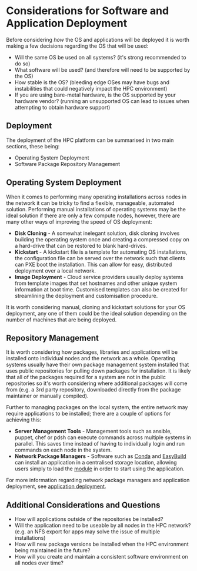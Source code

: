 # Considerations for Software and Application Deployment

Before considering *how* the OS and applications will be deployed it is worth making a few decisions regarding the OS that will be used:

- Will the same OS be used on all systems? (it's strong recommended to do so)
- What software will be used? (and therefore will need to be supported by the OS)
- How stable is the OS? (bleeding edge OSes may have bugs and instabilities that could negatively impact the HPC environment)
- If you are using bare-metal hardware, is the OS supported by your hardware vendor? (running an unsupported OS can lead to issues when attempting to obtain hardware support)

## Deployment

The deployment of the HPC platform can be summarised in two main sections, these being:

- Operating System Deployment
- Software Package Repository Management

## Operating System Deployment

When it comes to performing many operating installations across nodes in the network it can be tricky to find a flexible, manageable, automated solution. Performing manual installations of operating systems may be the ideal solution if there are only a few compute nodes, however, there are many other ways of improving the speed of OS deployment:

- **Disk Cloning** - A somewhat inelegant solution, disk cloning involves building the operating system once and creating a compressed copy on a hard-drive that can be restored to blank hard-drives.
- **Kickstart** - A kickstart file is a template for automating OS installations, the configuration file can be served over the network such that clients can PXE boot the installation. This can allow for easy, distributed deployment over a local network.
- **Image Deployment** - Cloud service providers usually deploy systems from template images that set hostnames and other unique system information at boot time. Customised templates can also be created for streamlining the deployment and customisation procedure.

It is worth considering manual, cloning and kickstart solutions for your OS deployment, any one of them could be the ideal solution depending on the number of machines that are being deployed.

## Repository Management

It is worth considering how packages, libraries and applications will be installed onto individual nodes and the network as a whole. Operating systems usually have their own package management system installed that uses public repositories for pulling down packages for installation. It is likely that all of the packages required for a system are not in the public repositories so it's worth considering where additional packages will come from (e.g. a 3rd party repository, downloaded directly from the package maintainer or manually compiled).

Further to managing packages on the local system, the entire network may require applications to be installed; there are a couple of options for achieving this:

- **Server Management Tools** - Management tools such as ansible, puppet, chef or pdsh can execute commands across multiple systems in parallel. This saves time instead of having to individually login and run commands on each node in the system.
- **Network Package Managers** - Software such as [Conda](https://conda.io) and [EasyBuild](https://easybuild.io/) can install an application in a centralised storage location, allowing users simply to load the [module](https://modules.sourceforge.net/) in order to start using the application.

For more information regarding network package managers and application deployment, see [application deployment](hpc-environment.md#application-deployment).

## Additional Considerations and Questions

- How will applications outside of the repositories be installed?
- Will the application need to be useable by all nodes in the HPC network? (e.g. an NFS export for apps may solve the issue of multiple installations)
- How will new package versions be installed when the HPC environment being maintained in the future?
- How will you create and maintain a consistent software environment on all nodes over time?
